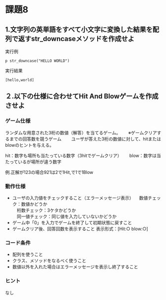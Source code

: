 # 課題8

## 1.文字列の英単語をすべて小文字に変換した結果を配列で返すstr_downcaseメソッドを作成せよ

実行例
```
p str_downcase("HELLO WORLD") 
```

実行結果
```
[hello,world]
```

## ２.以下の仕様に合わせてHit And Blowゲームを作成させよ

### ゲーム仕様
ランダムな用意された3桁の数値（解答）を当てるゲーム。　　
※ゲームクリアするまでの回答数を競うゲーム　　
ユーザが答えた3桁の数値に対して、hitまたはblowのヒントを与える。　　

hit：数字も場所も当たっている数字（3hitでゲームクリア）　　
blow：数字は当たっているが場所が違う数字　　

例.正解が123の場合921は2で1Hit,で1で1Blow　　

### 動作仕様
- ユーザの入力値をチェックすること（エラーメッセージ表示）
　数値チェック：数値かどうか  
　桁数チェック：3ケタかどうか  
　同一値チェック：同じ値を入力していないかどうか  
- ゲーム中「0」を入力でゲームを終了して初期状態に戻すこと
- ゲームクリア後、回答回数を表示すること
表示形式：[Hit:○ blow:○]

### コード条件
- 配列を使うこと  
- クラス、メソッドをなるべく使うこと
- 数値以外を入れた場合はエラーメッセージを表示し終了すること

### ヒント
なし


